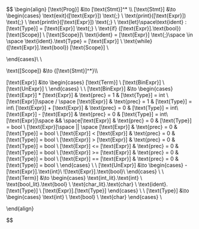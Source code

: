 $$
\begin{align}
[\text{Prog}] &\to [\text{Stmt}]^* \\\\
[\text{Stmt}] &\to  
\begin{cases}
    \text{exit}([\text{Expr}]) \text{;} \\
    \text{print}([\text{Expr}]) \text{;} \\ 
    \text{println}([\text{Expr}]) \text{;} \\
    \text{let}\space\text{ident} : [\text{Type}] = [\text{Expr}] \text{;} \\
    \text{if} ([\text{Expr}].\text{bool})[\text{Scope}] \\
    [\text{Scope}]\\
    \text{ident} = [\text{Expr}] \text{;}\space \in \space \text{ident}.\text{Type} = [\text{Expr}]  \\
    \text{while} ([\text{Expr}].\text{bool}) [\text{Scope}] \\

\end{cases}\\ \\

\text{[Scope]} &\to \{[\text{Stmt}]^*\}\\\\

[\text{Expr}] &\to 
\begin{cases}
    [\text{Term}] \\
    [\text{BinExpr}] \\
    [\text{UnExpr}] \\
\end{cases} \\
\\
[\text{BinExpr}] &\to 
\begin{cases}
    [\text{Expr}] * [\text{Expr}] & \text{prec} = 1 & [\text{Type}] = int \\
    [\text{Expr}]\space / \space [\text{Expr}] & \text{prec} = 1 & [\text{Type}] = int\\
    [\text{Expr}] + [\text{Expr}] & \text{prec} = 0 & [\text{Type}] = int\\
    [\text{Expr}] - [\text{Expr}] & \text{prec} = 0 & [\text{Type}] = int\\
    [\text{Expr}]\space \&\& \space[\text{Expr}] & \text{prec} = 0 & [\text{Type}] = bool \\
    [\text{Expr}]\space || \space [\text{Expr}] & \text{prec} = 0 & [\text{Type}] = bool \\
    [\text{Expr}] < [\text{Expr}] & \text{prec} = 0 & [\text{Type}] = bool \\
    [\text{Expr}] > [\text{Expr}] & \text{prec} = 0 & [\text{Type}] = bool \\
    [\text{Expr}] <= [\text{Expr}] & \text{prec} = 0 & [\text{Type}] = bool \\
    [\text{Expr}] >= [\text{Expr}] & \text{prec} = 0 & [\text{Type}] = bool \\
    [\text{Expr}] == [\text{Expr}] & \text{prec} = 0 & [\text{Type}] = bool \\
\end{cases} \\
\\
[\text{UnExpr}] &\to 
\begin{cases}
    -[\text{Expr}].\text{int}\\
    ![\text{Expr}].\text{bool}\\
\end{cases} \\
\\
[\text{Term}] &\to 
\begin{cases}
    \text{int\_lit}.\text{int} \\
    \text{bool\_lit}.\text{bool} \\
    \text{char\_lit}.\text{char} \\
    \text{ident}.[\text{Type}] \\
    [\text{Expr}].[\text{Type}] 
\end{cases} \\
\\
[\text{Type}] &\to 
\begin{cases}
    \text{int} \\
    \text{bool} \\
    \text{char}
\end{cases} \\



\end{align}

$$